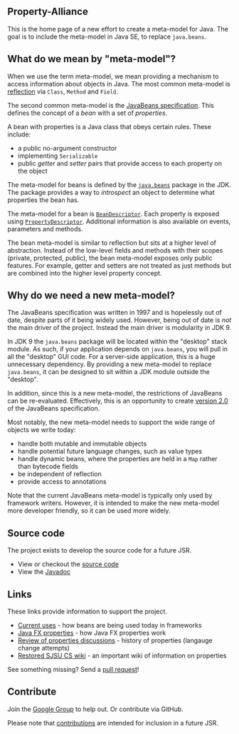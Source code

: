 ## Property-Alliance

This is the home page of a new effort to create a meta-model for Java.
The goal is to include the meta-model in Java SE, to replace `java.beans`.


## What do we mean by "meta-model"?

When we use the term meta-model, we mean providing a mechanism to access information about objects in Java.
The most common meta-model is [reflection](http://docs.oracle.com/javase/8/docs/api/java/lang/reflect/package-summary.html)
via `Class`, `Method` and `Field`.

The second common meta-model is the [JavaBeans specification](http://blog.joda.org/2014/11/the-javabeans-specification.html).
This defines the concept of a *bean* with a set of *properties*.

A bean with properties is a Java class that obeys certain rules. These include:

* a public no-argument constructor
* implementing `Serializable`
* public *getter* and *setter* pairs that provide access to each property on the object

The meta-model for beans is defined by the [`java.beans`](http://docs.oracle.com/javase/8/docs/api/java/beans/package-summary.html)
package in the JDK.
The package provides a way to *introspect* an object to determine what properties the bean has.

The meta-model for a bean is [`BeanDescriptor`](http://docs.oracle.com/javase/8/docs/api/java/beans/BeanDescriptor.html).
Each property is exposed using [`PropertyDescriptor`](http://docs.oracle.com/javase/8/docs/api/java/beans/PropertyDescriptor.html).
Additional information is also available on events, parameters and methods.

The bean meta-model is similar to reflection but sits at a higher level of abstraction.
Instead of the low-level fields and methods with their scopes (private, protected, public),
the bean meta-model exposes only public features.
For example, getter and setters are not treated as just methods but are combined into the higher level property concept.


## Why do we need a new meta-model?

The JavaBeans specification was written in 1997 and is hopelessly out of date,
despite parts of it being widely used.
However, being out of date is *not* the main driver of the project.
Instead the main driver is modularity in JDK 9.

In JDK 9 the `java.beans` package will be located within the "desktop" stack module.
As such, if your application depends on `java.beans`, you will pull in all the "desktop" GUI code.
For a server-side application, this is a huge unnecessary dependency.
By providing a new meta-model to replace `java.beans`, it can be designed to sit within a JDK module
outside the "desktop".

In addition, since this is a new meta-model, the restrictions of JavaBeans can be re-evaluated.
Effectively, this is an opportunity to create [version 2.0](http://blog.joda.org/2014/12/what-might-beans-v20-spec-contain.html)
of the JavaBeans specification.

Most notably, the new meta-model needs to support the wide range of objects we write today:

* handle both mutable and immutable objects
* handle potential future language changes, such as value types
* handle dynamic beans, where the properties are held in a `Map` rather than bytecode fields
* be independent of reflection
* provide access to annotations

Note that the current JavaBeans meta-model is typically only used by framework writers.
However, it is intended to make the new meta-model more developer friendly, so it can be used more widely.


## Source code

The project exists to develop the source code for a future JSR.

* View or checkout the [source code](https://github.com/jodastephen/property-alliance)
* View the [Javadoc](apidocs/index.html)


## Links

These links provide information to support the project.

* [Current uses](current_uses.html) - how beans are being used today in frameworks
* [Java FX properties](java_fx.html) - how Java FX properties work
* [Review of properties discussions](history_properties.html) - history of properties (langauge change attempts)
* [Restored SJSU CS wiki](wiki_home.html) - an important wiki of information on properties

See something missing? Send a [pull request](https://github.com/jodastephen/jodastephen.github.io)!


## Contribute

Join the [Google Group](https://groups.google.com/forum/#!forum/beans-2-meta-model) to help out.
Or contribute via GitHub.

Please note that [contributions](https://github.com/jodastephen/property-alliance/blob/master/CONTRIBUTING.md)
are intended for inclusion in a future JSR.

